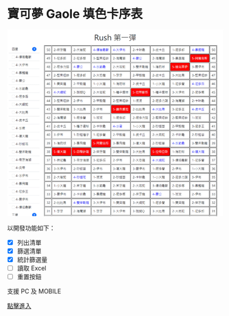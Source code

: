 # 寶可夢 Gaole 填色卡序表

![](/img/demo.gif)

以開發功能如下：
- [x] 列出清單
- [x] 篩選清單
- [x] 統計篩選量
- [ ] 讀取 Excel
- [ ] 重置按鈕

支援 PC 及 MOBILE

[點擊進入](https://hi-alan-liu.github.io/pokemon-gaole/)
